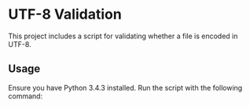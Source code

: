 # UTF-8 Validation
This project includes a script for validating whether a file is encoded in UTF-8.

## Usage

Ensure you have Python 3.4.3 installed. Run the script with the following command:

